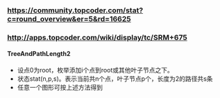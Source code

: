 ### https://community.topcoder.com/stat?c=round_overview&er=5&rd=16625
### http://apps.topcoder.com/wiki/display/tc/SRM+675

#### TreeAndPathLength2
* 设点0为root，枚举添加i个点到root或其他叶子节点之下。
* 状态stat(n,p,s)。表示当前共n个点，叶子节点p个，长度为2的路径共s条
* 任意一个图形可按上述方法得到
